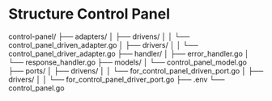 # Structure Control Panel

control-panel/
├── adapters/
│   ├── drivens/
│   │   └── control_panel_driven_adapter.go
│   ├── drivers/
│   │   └── control_panel_driver_adapter.go
├── handler/
│   ├── error_handler.go
│   └── response_handler.go
├── models/
│   └── control_panel_model.go
├── ports/
│   ├── drivens/
│   │   └── for_control_panel_driven_port.go
│   ├── drivers/
│   │   └── for_control_panel_driver_port.go
├── .env
└── control_panel.go

